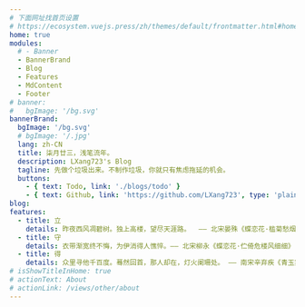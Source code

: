 ```yaml
---
# 下面网址找首页设置
# https://ecosystem.vuejs.press/zh/themes/default/frontmatter.html#home
home: true
modules:
  # - Banner
  - BannerBrand
  - Blog
  - Features
  - MdContent
  - Footer
# banner:
#   bgImage: '/bg.svg'
bannerBrand:
  bgImage: '/bg.svg'
  # bgImage: '/.jpg'
  lang: zh-CN
  title: 柒月廿三，浅笔流年。
  description: LXang723's Blog
  tagline: 先做个垃圾出来。不制作垃圾，你就只有焦虑拖延的机会。
  buttons:
    - { text: Todo, link: './blogs/todo' }
    - { text: Github, link: 'https://github.com/LXang723', type: 'plain' }
blog:
features:
  - title: 立
    details: 昨夜西风凋碧树。独上高楼，望尽天涯路。  —— 北宋晏殊《蝶恋花·槛菊愁烟兰泣露》
  - title: 守
    details: 衣带渐宽终不悔，为伊消得人憔悴。—— 北宋柳永《蝶恋花·伫倚危楼风细细》
  - title: 得
    details: 众里寻他千百度。蓦然回首，那人却在，灯火阑珊处。 —— 南宋辛弃疾《青玉案·元夕》
# isShowTitleInHome: true
# actionText: About
# actionLink: /views/other/about
---
```

